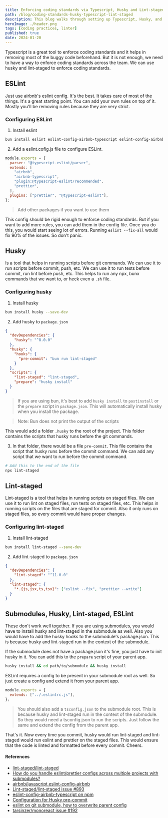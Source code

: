 ```yaml
---
title: Enforcing coding standards via Typescript, Husky and Lint-staged
path: /blog/coding-standards-husky-typescript-lint-staged
description: This blog walks through setting up Typescript, Husky, and lint-staged for enforcing coding standards in a team. The author shares the configuration process for these tools and provides a workaround for submodules. This approach ensures linting and formatting happens before each commit for better code quality.
heroImage: ./header.png
tags: [coding practices, linter]
published: true
date: 2024-01-20
---
```


Typescript is a great tool to enforce coding standards and it helps in removing most of the buggy code beforehand. But it is not enough, we need to have a way to enforce coding standards across the team. We can use husky and lint-staged to enforce coding standards.

## ESLint

Just use airbnb's eslint config. It's the best. It takes care of most of the things. It's a great starting point. You can add your own rules on top of it. Mostly you'll be removing rules because they are very strict.

### Configuring ESLint

1. Install eslint

```bash
bun install eslint eslint-config-airbnb-typescript eslint-config-airbnb -D
```

2. Add a eslint.cofig.js file to configure ESLint.

```js
module.exports = {
  parser: "@typescript-eslint/parser",
  extends: [
    "airbnb",
    "airbnb-typescript",
    "plugin:@typescript-eslint/recommended",
    "prettier",
  ],
  plugins: ["prettier", "@typescript-eslint"],
};
```

> Add other packages if you want to use them

This config should be rigid enough to enforce coding standards. But if you want to add more rules, you can add them in the config file. Once you do this, you would start seeing lot of errors. Running `eslint --fix-all` would fix 90% of the issues. So don't panic.

## Husky

Is a tool that helps in running scripts before git commands. We can use it to run scripts before commit, push, etc. We can use it to run tests before commit, run lint before push, etc. This helps to run any npx, bunx commands that we want to, or heck even a `.sh` file.

### Configuring husky

1. Install husky

```bash
bun install husky --save-dev
```

2. Add husky to `package.json`

```json
{
  "devDependencies": {
    "husky": "^8.0.0"
  },
  "husky": {
    "hooks": {
      "pre-commit": "bun run lint-staged"
    }
  },
  "scripts": {
    "lint-staged": "lint-staged",
    "prepare": "husky install"
  }
}
```

> If you are using bun, it's best to add `husky install` to `postinstall` or the `prepare` script in `package.json`. This will automatically install husky when you install the package.

> Note: Bun does not print the output of the scripts

This would add a folder `.husky` to the root of the project. This folder contains the scripts that husky runs before the git commands.

3. In that folder, there would be a file `pre-commit`. This file contains the script that husky runs before the commit command. We can add any script that we want to run before the commit command.

```bash
# Add this to the end of the file
npx lint-staged
```

## Lint-staged

Lint-staged is a tool that helps in running scripts on staged files. We can use it to run lint on staged files, run tests on staged files, etc. This helps in running scripts on the files that are staged for commit. Also it only runs on staged files, so every commit would have proper changes.

### Configuring lint-staged

1. Install lint-staged

```bash
bun install lint-staged --save-dev
```

2. Add lint-staged to `package.json`

```json
{
  "devDependencies": {
    "lint-staged": "^11.0.0"
  },
  "lint-staged": {
    "*.{js,jsx,ts,tsx}": ["eslint --fix", "prettier --write"]
  }
}
```

## Submodules, Husky, Lint-staged, ESLint

These don't work well together. If you are using submodules, you would have to install husky and lint-staged in the submodule as well. Also you would have to add the husky hooks to the submodule's package.json. This is because husky and lint-staged run in the context of the submodule.

If the submodule does not have a package.json it's fine, you just have to init husky in it. You can add this to the `prepare` script of your parent app.

```bash
husky install && cd path/to/submodule && husky install
```

ESLint requires a config to be present in your submodule root as well. So just create a config and extend it from your parent app.

```js
module.exports = {
  extends: ["../.eslintrc.js"],
};
```

> You should also add a `tsconfig.json` to the submodule root. This is because husky and lint-staged run in the context of the submodule. So they would need a tsconfig.json to run the scripts. Just follow the same and extend the config from the parent app.

That's it. Now every time you commit, husky would run lint-staged and lint-staged would run eslint and prettier on the staged files. This would ensure that the code is linted and formatted before every commit. Cheers.

#### References

- [lint-staged/lint-staged](https://github.com/lint-staged/lint-staged)
- [How do you handle eslint/prettier configs across multiple projects with submodules?](https://www.reddit.com/r/typescript/comments/12lyyou/how_do_you_handle_eslintprettier_configs_across/)
- [airbnb/javascript eslint-config-airbnb](https://github.com/airbnb/javascript/tree/master/packages/eslint-config-airbnb)
- [Lint-staged/lint-staged issue #893](https://github.com/lint-staged/lint-staged/issues/893)
- [eslint-config-airbnb-typescript on npm](https://www.npmjs.com/package/eslint-config-airbnb-typescript)
- [Configuration for Husky pre-commit](https://dev.to/maithanhdanh/configuration_for_husky_pre_commit)
- [eslint on git submodule, how to overwrite parent config](https://stackoverflow.com/questions/67128011/eslint-on-git-submodule-how-to-overwrite-parent-config)
- [tarsinzer/monoreact issue #192](https://github.com/tarsinzer/monoreact/issues/192)

